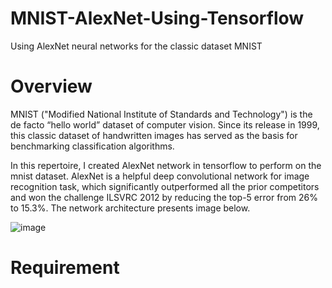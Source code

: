 # MNIST-AlexNet-Using-Tensorflow
Using AlexNet neural networks for the classic dataset MNIST

# Overview

MNIST ("Modified National Institute of Standards and Technology") is the de facto “hello world” dataset of computer vision. Since its release in 1999, this classic dataset of handwritten images has served as the basis for benchmarking classification algorithms.

In this repertoire, I created AlexNet network in tensorflow to perform on the mnist dataset. AlexNet is a helpful deep convolutional network for image recognition task, which significantly outperformed all the prior competitors and won the challenge ILSVRC 2012 by reducing the top-5 error from 26% to 15.3\%. The network architecture presents image below.

![image](https://github.com/zhaoqi19/MNIST-AlexNet-Using-Tensorflow/blob/master/image/alexnet.png)

# Requirement




